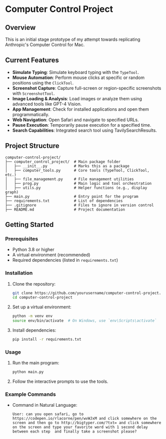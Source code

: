 # **Computer Control Project**

## **Overview**
This is an initial stage prototype of my attempt towards replicating Anthropic's Computer Control for Mac.

## **Current Features**
- **Simulate Typing**: Simulate keyboard typing with the `TypeTool`.
- **Mouse Automation**: Perform mouse clicks at specific or random positions using the `ClickTool`.
- **Screenshot Capture**: Capture full-screen or region-specific screenshots with `ScreenshotTool`.
- **Image Loading & Analysis**: Load images or analyze them using advanced tools like GPT-4 Vision.
- **App Management**: Check for installed applications and open them programmatically.
- **Web Navigation**: Open Safari and navigate to specified URLs.
- **Pause Execution**: Temporarily pause execution for a specified time.
- **Search Capabilities**: Integrated search tool using TavilySearchResults.

## **Project Structure**
```
computer-control-project/
├── computer_control_project/  # Main package folder
│   ├── __init__.py            # Marks this as a package
│   ├── computer_tools.py      # Core tools (TypeTool, ClickTool, etc.)
│   ├── file_management.py     # File management utilities
│   ├── prog.py                # Main logic and tool orchestration
│   ├── utils.py               # Helper functions (e.g., display graph)
├── main.py                    # Entry point for the program
├── requirements.txt           # List of dependencies
├── .gitignore                 # Files to ignore in version control
├── README.md                  # Project documentation
```

## **Getting Started**

### **Prerequisites**
- Python 3.8 or higher
- A virtual environment (recommended)
- Required dependencies (listed in `requirements.txt`)

### **Installation**
1. Clone the repository:
   ```bash
   git clone https://github.com/yourusername/computer-control-project.git
   cd computer-control-project
   ```

2. Set up a virtual environment:
   ```bash
   python -m venv env
   source env/bin/activate  # On Windows, use `env\Scripts\activate`
   ```

3. Install dependencies:
   ```bash
   pip install -r requirements.txt
   ```

### **Usage**
1. Run the main program:
   ```bash
   python main.py
   ```

2. Follow the interactive prompts to use the tools.

### **Example Commands**
- Command in Natural Language:
  ```
  User: can you open safari, go to https://codepen.io/rlacorne/pen/wvWJxM and click somewhere on the screen and then go to http://bigtyper.com/?txt= and click somewhere on the screen and type your favorite word with 1 second delay between each step  and finally take a screenshot please?

  ```
